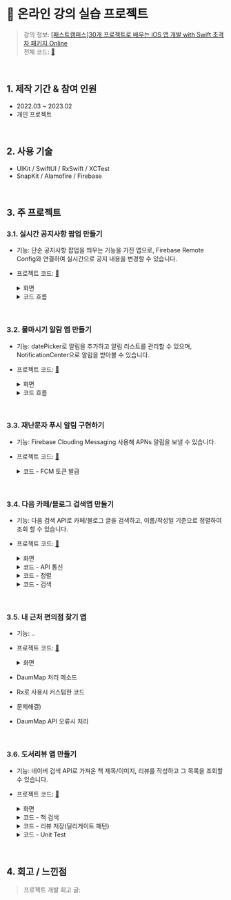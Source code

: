 # :pushpin: 온라인 강의 실습 프로젝트
>강의 정보: [[패스트캠퍼스]30개 프로젝트로 배우는 iOS 앱 개발 with Swift 초격차 패키지 Online](https://fastcampus.co.kr/dev_online_iosappfinal) <br>
>전체 코드: [🔗](https://github.com/oneoneoneoneoneoneone/Fastcampus-iOS)

</br>

## 1. 제작 기간 & 참여 인원
- 2022.03 ~ 2023.02
- 개인 프로젝트


</br>


## 2. 사용 기술
- UIKit / SwiftUI / RxSwift / XCTest
- SnapKit / Alamofire / Firebase


</br>


## 3. 주 프로젝트

### 3.1. 실시간 공지사항 팝업 만들기
- 기능: 단순 공지사항 팝업을 띄우는 기능을 가진 앱으로, Firebase Remote Config와 연결하여 실시간으로 공지 내용을 변경할 수 있습니다.
- 프로젝트 코드: [🔗](https://github.com/oneoneoneoneoneoneone/Fastcampus-iOS/tree/main/P3/Notice)

    <details>
    <summary>화면</summary>
    <div markdown="1">

    |<img src="https://user-images.githubusercontent.com/94464179/220093765-63e010ac-3625-4aec-9911-4e0c2d7ed350.png" width="12%" height="12%" alt>| 
    |:--:|
    | *공지 화면* |

    </div>
    </details>

    <details>
    <summary>코드 흐름</summary>
    <div markdown="1">

    - Firebase Remote Config 연결
      ~~~swift
      //ViewController
        var remoteConfig: RemoteConfig?
        remoteConfig = RemoteConfig.remoteConfig()

        let setting = RemoteConfigSettings()
        //테스트를 위해 새로운 값을 패치하는 리커버를 최소화해서 최대한 자주 가져옴//개발 중 0
        setting.minimumFetchInterval = 0

        remoteConfig?.configSettings = setting
        remoteConfig?.setDefaults(fromPlist: "RemoteConfigDefaults")
      ~~~

    - 공지확인 터치시 Firebase A-B Test 기록
      ~~~swift
      //ViewController
        let confirmAction = UIAlertAction(title: "확인하기", style: .default) { _ in
            //google analytics 이벤트 기록
            Analytics.logEvent("promotion_alert", parameters: nil)
        }
      ~~~

    </div>
    </details>

</br>

### 3.2. 물마시기 알람 앱 만들기
- 기능: datePicker로 알림을 추가하고 알림 리스트를 관리할 수 있으며, NotificationCenter으로 알림을 받아볼 수 있습니다. 
- 프로젝트 코드: [🔗](https://github.com/oneoneoneoneoneoneone/Fastcampus-iOS/tree/main/P3/Drink)

    <details>
    <summary>화면</summary>
    <div markdown="1">

    |<img src="https://user-images.githubusercontent.com/94464179/218811403-eeace868-3889-4fc7-a9d8-fbbce151f7b9.png" width="25%" height="25%" alt>|<img src="https://user-images.githubusercontent.com/94464179/218811403-eeace868-3889-4fc7-a9d8-fbbce151f7b9.png" width="25%" height="25%" alt>| 
    |:--:|:--:|
    | *리스트 화면* | *알림 추가 화면* |

    </div>
    </details>

    <details>
    <summary>코드 흐름</summary>
    <div markdown="1">

    - 알림추가 화면에서 리스트뷰로 데이터 넘기기
      ~~~swift
      //AddAlertViewController

        var pickedDate: ((_ date: Date,_ isRepeat: Bool, _ duration: Double) -> Void)? 

        @IBAction func saveButtonTap(_ sender: UIBarButtonItem) {
            pickedDate?(datePicker.date, isRepeatSwitch.isOn, datePicker.date.timeIntervalSinceNow + timePicker.countDownDuration)

            self.dismiss(animated: true, completion: nil)
        }
      ~~~

    - 테이블뷰에서 추가된 알림을 UNUserNotificationCenter에 넘기기
      ~~~swift
      //AlertListViewController

        addAlertVC.pickedDate = {[weak self] date, isRepeat, duration in
            guard let self = self else {return}

            let newAlert = Alert(date: date, isOn: true, isRepeat: isRepeat, duration: duration)

            ... //테이블뷰 데이터 업데이트 및 정렬, 내부저장소 저장

            //센터에 알림을 추가하는 메소드 호출
            self.userNotificationCenter.addNotificationRequest(by: newAlert)
        }
      ~~~

    - UNUserNotificationCenter에 알림 추가
      ~~~swift
      //UNUserNotificationCenter

        let content = UNMutableNotificationContent()
        ... //content 설정

        //UNCalendarNotificationTrigger - 시간 알림
        let component = Calendar.current.dateComponents([.hour, .minute], from: alert.date)
        let trigger = UNCalendarNotificationTrigger(dateMatching: component, repeats: alert.isOn)
        let request = UNNotificationRequest(identifier: alert.id, content: content, trigger: trigger)
        self.add(request, withCompletionHandler: nil)

        //UNTimeIntervalNotificationTrigger - 타이머 알림 (다시알림)
        let timeTrigger = UNTimeIntervalNotificationTrigger(timeInterval: alert.duration, repeats: false)
        let timeRequest = UNNotificationRequest(identifier: alert.id, content: content, trigger: timeTrigger)
        self.add(timeRequest, withCompletionHandler: nil)
      ~~~

    - 사용자 알림 승인
      ~~~swift 
      //AppDelegate

        let authrizationOptions = UNAuthorizationOptions(arrayLiteral: [.alert, .badge, .sound])
        userNotificationCenter.requestAuthorization(options: authrizationOptions){_, error in
            if let error = error{
              print("ERROR: \(error)")
            }
        }
      ~~~

    </div>
    </details>

</br>

### 3.3. 재난문자 푸시 알림 구현하기
- 기능: Firebase Clouding Messaging 사용해 APNs 알림을 보낼 수 있습니다.
- 프로젝트 코드: [🔗](https://github.com/oneoneoneoneoneoneone/Fastcampus-iOS/tree/main/P3/Notice)

    <details>
    <summary>코드 - FCM 토큰 발급</summary>
    <div markdown="1">

    ~~~swift
        func messaging(_ messaging: Messaging, didReceiveRegistrationToken fcmToken: String?) {
            guard let token = fcmToken else {return}
            print("FCM 등록토큰 갱신: \(token)")
        }
    ~~~

    </div>
    </details>

</br>

### 3.4. 다음 카페/블로그 검색앱 만들기
- 기능: 다음 검색 API로 카페/블로그 글을 검색하고, 이름/작성일 기준으로 정렬하여 조회 할 수 있습니다.
- 프로젝트 코드: [🔗](https://github.com/oneoneoneoneoneoneone/Fastcampus-iOS/tree/main/P4/SubwayStation)

    <details>
    <summary>화면</summary>
    <div markdown="1">

    |<img src="https://user-images.githubusercontent.com/94464179/220095185-ac42021f-97e2-4352-aca2-e1dc5bcc8639.png" width="12%" height="12%" alt>| 
    |:--:|
    | *검색 리스트 화면* |

    </div>
    </details>

    <details>
    <summary>코드 - API 통신</summary>
    <div markdown="1">
    
    - 네트워크 통신은 기본 제공되는 NSURLRequest라이브러리를 사용했습니다.
      ~~~swift
      //SearchBlogNetwork
        //SearchNetworkError - 미리 정의한 네트워크 에러 enum
        func searchBlog(query: String) -> Single<Result<DKBlog, SearchNetworkError>>{
            guard let url = api.searchBlog(query: query).url else{
                return .just(.failure(.invalidURL))
            }

            let request = NSMutableURLRequest(url: url)
            request.httpMethod = "GET"
            request.setValue("KakaoAK -", forHTTPHeaderField: "Authorization")

            return session.rx.data(request: request as URLRequest)
                .map{data in
                    do{
                        //json encoding
                        let blogData = try JSONDecoder().decode(DKBlog.self, from: data)
                        return .success(blogData)
                    }catch{
                        return .failure(.invalidJSON)
                    }
                }
                .catch{_ in
                        .just(.failure(.networkError))
                }
                //옵저버블 > single
                //Single<Result<DKBlog, SearchNetworkError>>
                .asSingle()
        }
      ~~~

    </div>
    </details>   
    
    <details>
    <summary>코드 - 정렬</summary>
    <div markdown="1">

    - ViewModel과 ViewController간에 AlertAction(정렬방식)이 선택되었을 때 동작
      ~~~swift
      //MainViewController
        viewModel.shouldPresentAlert
            .flatMap{alert -> Signal<AlertAction> in
                let alertController = UIAlertController(title: alert.title, message: alert.message, preferredStyle: alert.style)
                //Alert컨트롤러 생성 메소드 호출
                return self.presentAlertController(alertController, actions: alert.actions)
            }
            .emit(to: viewModel.alertActionTap)
            .disposed(by: disposeBag)  
      ~~~

    - alertActionTap되었을 때, 기존 CellData를 sortedType에 맞게 재정렬시키는 연산 수행
      ~~~swift
      //MainViewModel
        //filterView 선택 > alertSheet > type별로 액션을 구분
        let sortedType = alertActionTap
        .filter{
            switch $0 {
            case .title, .datetime:
                return true
            default:
                return false
            }
        }
        .startWith(.title)  //초기값

        //메인뷰의 액션으로 데이터처리 -> 리스트뷰에 값 셋팅
        Observable
            .combineLatest(
                sortedType, //PublishSubject<MainViewController.AlertAction>()
                cellData,
                resultSelector: model.sort
            )
            .bind(to: blogListViewModel.BlogCellData)
            .disposed(by: disposeBag)
      ~~~

    </div>
    </details>
    
    <details>
    <summary>코드 - 검색</summary>
    <div markdown="1">

    - 검색버튼 이벤트 연결
      ~~~swift
      //SearchBar
        //searchButtonTap = searchButtonClicked(키보드의 검색 버튼) + search 커스텀 버튼 탭
        viewModel.searchButtonTap
            .asSignal()
            .emit(to: self.rx.endEditing)   //SearchBar에 endEditing 메소드를 Rx로 Reactive
            .disposed(by: disposeBag)
      ~~~

    - 검색버튼 탭 되었을 때 결과처리??????????????????????
      ~~~swift
      //SearchBar
        self.shouldLoadResult = searchButtonTap
            //옵셔널처리를 왜 $1 ?????????????????????????
            .withLatestFrom(queryText) {$1 ?? ""}
            .filter{!$0.isEmpty}
            .distinctUntilChanged()
      ~~~   

    - 검색데이터 맵핑
      ~~~swift
      //MainViewModel
        let blogResult = searchBarViewModel.shouldLoadResult
        //파라미터 인자와 메소드 인자가 동일하면 클로저안써도 됨
            .flatMapLatest(model.searchBlog)
            .share()

        //예외처리하고 결과만 가져옴
        let blogValue = blogResult
            .compactMap(model.getBlogValue)

        //에러처리
        let blogError = blogResult
            .compactMap(model.getBlogError)

        let cellData = blogValue
        .map(model.getBlogListCellData)
        .debug("MainViewModel - cellData")
      ~~~      

    </div>
    </details>
    
</br>

### 3.5. 내 근처 편의점 찾기 앱
- 기능: ..
- 프로젝트 코드: [🔗](https://github.com/oneoneoneoneoneoneone/Fastcampus-iOS/tree/main/P5/FindCVS)

    <details>
    <summary>화면</summary>
    <div markdown="1">

    |<img src="https://user-images.githubusercontent.com/94464179/218811403-eeace868-3889-4fc7-a9d8-fbbce151f7b9.png" width="25%" height="25%" alt>|<img src="https://user-images.githubusercontent.com/94464179/218811403-eeace868-3889-4fc7-a9d8-fbbce151f7b9.png" width="25%" height="25%" alt>| 
    |:--:|:--:|
    | *리스트화면* | *알림추가화면* |

    </div>
    </details>


- DaumMap 처리 메소드
- Rx로 사용시 커스텀한 코드

- 문제해결)
- DaumMap API 오류시 처리 

</br>

### 3.6. 도서리뷰 앱 만들기
- 기능: 네이버 검색 API로 가져온 책 제목/이미지, 리뷰를 작성하고 그 목록을 조회할 수 있습니다.
- 프로젝트 코드: [🔗](https://github.com/oneoneoneoneoneoneone/Fastcampus-iOS/tree/main/P5/BookReview)

    <details>
    <summary>화면</summary>
    <div markdown="1">

    |<img src="https://user-images.githubusercontent.com/94464179/220159735-8f41ee26-39df-4df1-a0b4-78119eab6aac.png" width="40%" height="40%" alt>|<img src="https://user-images.githubusercontent.com/94464179/220159759-d67f0dfa-9bb5-403f-a3ec-8f6580f09685.png" width="40%" height="40%" alt>|<img src= "https://user-images.githubusercontent.com/94464179/220159748-f8f2ff02-c76e-430b-a98b-795ea4ac9a06.png" width="40%" height="40%" alt>|
    |:--:|:--:|:--:|
    | *리스트 화면* | *리뷰 작성 화면* | *제목 검색 화면* |

    </div>
    </details>

    <details>
    <summary>코드 - 책 검색</summary>
    <div markdown="1">
        
    - API호출을 위한 네트워크 통신은 Alamofire 라이브러리를 사용했습니다.
      ~~~swift
      //BookSearchManager
        AF
            .request(url, method: .get, parameters: prameters, headers: headers)
            .responseDecodable(of: BookSearchResponseModel.self){response in
                switch response.result{
                case .success(let result):
                    completionHandler(result.items)
                case .failure(let error):
                    print(error.localizedDescription)
                }
            }
            .resume()
        
      ~~~

    - UISearchBarDelegate의 검색버튼이 눌렸을 때 메소드로, 검색어가 확인되면 API 검색 후 테이블을 리로드합니다.
      ~~~swift
      //SearchBookPresenter
        func searchBarSearchButtonClicked(_ searchBar: UISearchBar) {
            guard let searchText = searchBar.text else {return}

            //책 검색 데이터 가져옴. completionHandler([Book])
            bookSearchManager.request(from: searchText){ [weak self] newBooks in
                self?.books = newBooks
                self?.viewController.reloadView()
            }
        }

      ~~~

    </div>
    </details>
   
    <details>
    <summary>코드 - 리뷰 저장(딜리게이트 패턴)</summary>
    <div markdown="1">

    - ViewController단에서는 presenter단에 프로토콜 딜리게이트를 전달??합니다.
      ~~~swift
      //SearchBookViewController
        private lazy var presenter = SearchBookPresenter(viewController: self, delegate: serachBookDelegate)

        private let serachBookDelegate: SearchBookDelegate

        init(searchBookDelegate: SearchBookDelegate){
            self.serachBookDelegate = searchBookDelegate

            super.init(nibName: nil, bundle: nil)
        }
      ~~~
        
    - 뷰컨트롤러에서 전달 된 딜리게이트로 초기화, 검색된 목록 중 하나가 선택되었을 때 셀 데이터를 딜리게이트로 전달합니다.
      ~~~swift
      //SearchBookPresenter
        private let delegate: SearchBookDelegate

        init(viewController: SearchBookProtocol, delegate: SearchBookDelegate) {
            self.viewController = viewController
            self.delegate = delegate
        }

        //tableView Cell 선택
        func tableView(_ tableView: UITableView, didSelectRowAt indexPath: IndexPath) {
            let selectedBook = books[indexPath.row]
            //선택된 Cell data 딜리게이트로 전달
            delegate.selectBook(selectedBook)

            viewController.close()
        }
      ~~~

    - 리뷰를 작성하는 ViewController단에서 딜리게이트를 상속받아 전달 된 셀 데이터 값을 화면에 업데이트 합니다.
      ~~~swift
      //ReviewWritePresenter
        extension ReviewWritePresenter: SearchBookDelegate{
            func selectBook(_ book: Book) {
                self.book = book
                viewController.updateViews(title: book.title, imageUrl: book.imageURL)
            }
        }
      ~~~

    </div>
    </details>
    
    <details>
    <summary>코드 - Unit Test</summary>
    <div markdown="1">

    - presenter에 대한 테스트 코드를 작성했습니다.
      ~~~swift
      //SearchBookPresenterTests
        override func setUp() {
            super.setUp()

            viewController = MockSearchBookViewController()
            bookSearchManager = MockBookSearchManager()
            delegate = MockDelegate()

            sut = SearchBookPresenter(viewController: viewController, delegate: delegate, bookSearchManager: bookSearchManager)
        }
        
        func test_searchBarSearchButtonClicked_호출될_때_request_성공(){
            bookSearchManager.needToSuccessRequest = true
            sut.searchBarSearchButtonClicked(UISearchBar())
        
            XCTAssertTrue(viewController.isCalledReloadView, "reloadView 실행")
        }
        
      ~~~
        
    - ViewController 등 테스트에 필요한 클래스들은 MockClass로 생성하여 사용했습니다.
      ~~~swift
         class MockSearchBookViewController: SearchBookProtocol{
            var isCalledSetupNavigationBar = false
            var isCalledSetupViews = false
            var isCalledClose = false
            var isCalledReloadView = false

            func setupNavigationBar() {
                isCalledSetupNavigationBar = true
            }

            func setupViews() {
                isCalledSetupViews = true
            }

            func close() {
                isCalledClose = true
            }

            func reloadView() {
                isCalledReloadView = true
            } 
        }
      ~~~

    </div>
    </details>

</br>

  
## 4. 회고 / 느낀점
>프로젝트 개발 회고 글:
